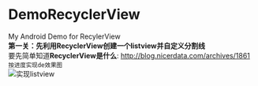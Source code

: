 # DemoRecyclerView
My Android Demo for RecylerView
<br />**第一关：先利用RecyclerView创建一个listview并自定义分割线**
<br />要先简单知道**RecyclerView是什么**:  http://blog.nicerdata.com/archives/1861
<br />`按进度实现de效果图`<br />
![实现listview](http://ww1.sinaimg.cn/mw690/a53846c3gw1et6dgsgecug20a50h9q53.gif)
